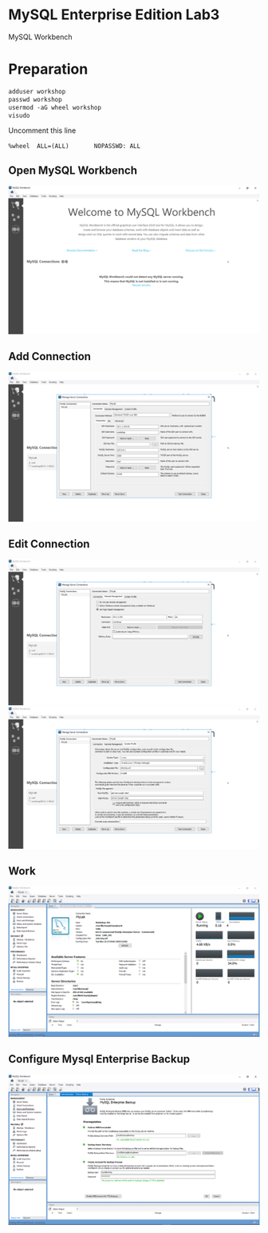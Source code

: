 # MySQL Enterprise Edition Lab3
MySQL Workbench

# Preparation
```
adduser workshop
passwd workshop
usermod -aG wheel workshop
visudo
```
Uncomment this line
````
%wheel  ALL=(ALL)       NOPASSWD: ALL
````
## Open MySQL Workbench
![](img/01.PNG) 

## Add Connection 
![](img/x02.PNG)

## Edit Connection 
![](img/x03.PNG)
![](img/x04.PNG)

## Work
![](img/05.PNG)

## Configure Mysql Enterprise Backup
![](img/06.PNG)